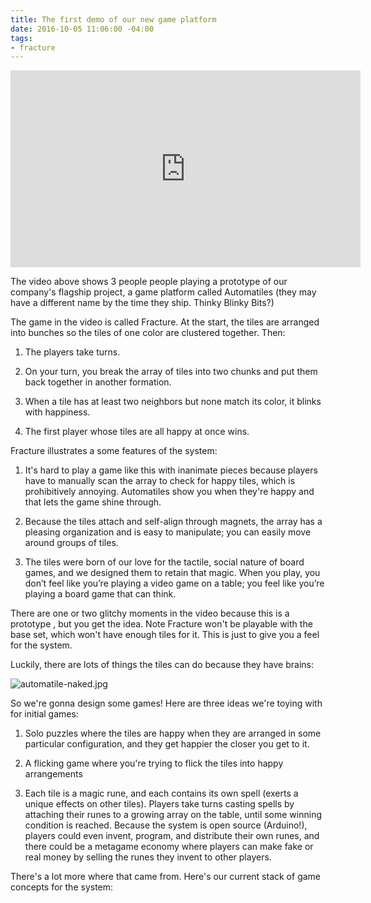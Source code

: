 ```yaml
---
title: The first demo of our new game platform
date: 2016-10-05 11:06:00 -04:00
tags:
- fracture
---
```


<iframe width="560" height="315" src="https://www.youtube.com/embed/oFpwVv5tmO4" frameborder="0" allowfullscreen></iframe>

The video above shows 3 people people playing a prototype of our company's flagship project, a game platform called Automatiles (they may have a different name by the time they ship. Thinky Blinky Bits?)

The game in the video is called Fracture. At the start, the tiles are arranged into bunches so the tiles of one color are clustered together. Then:

1. The players take turns.

2. On your turn, you break the array of tiles into two chunks and put them back together in another formation.

3. When a tile has at least two neighbors but none match its color, it blinks with happiness.

4. The first player whose tiles are all happy at once wins.

Fracture illustrates a some features of the system:

1. It's hard to play a game like this with inanimate pieces because players have to manually scan the array to check for happy tiles, which is prohibitively annoying. Automatiles show you when they're happy and that lets the game shine through.

2. Because the tiles attach and self-align through magnets, the array has a pleasing organization and is easy to manipulate; you can easily move around groups of tiles.

3. The tiles were born of our love for the tactile, social nature of board games, and we designed them to retain that magic. When you play, you don’t feel like you’re playing a video game on a table; you feel like you’re playing a board game that can think. 

There are one or two glitchy moments in the video because this is a prototype , but you get the idea. Note Fracture won't be playable with the base set, which won't have enough tiles for it. This is just to give you a feel for the system.

Luckily, there are lots of things the tiles can do because they have brains:

![automatile-naked.jpg](/uploads/automatile-naked.jpg)

So we're gonna design some games! Here are three ideas we're toying with for initial games:

1. Solo puzzles where the tiles are happy when they are arranged in some particular configuration, and they get happier the closer you get to it.

2. A flicking game where you're trying to flick the tiles into happy arrangements

3. Each tile is a magic rune, and each contains its own spell (exerts a unique effects on other tiles). Players take turns casting spells by attaching their runes to a growing array on the table, until some winning condition is reached. Because the system is open source (Arduino!), players could even invent, program, and distribute their own runes, and there could be a metagame economy where players can make fake or real money by selling the runes they invent to other players.

There's a lot more where that came from. Here's our current stack of game concepts for the system: